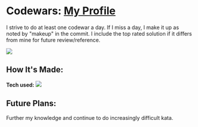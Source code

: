 # Codewars: <a target="_blank" href="https://www.codewars.com/users/harshabc4" >My Profile</a> 
I strive to do at least one codewar a day.  If I miss a day, I make it up as noted by "makeup" in the commit.  I include the top rated solution if it differs from mine for future review/reference.


<img src=https://user-images.githubusercontent.com/97787737/164571260-2cd52a0f-7be4-49df-85d7-ba9621b50c6d.png>



## How It's Made:

**Tech used:** <img src="https://img.shields.io/static/v1?label=|&message=JAVASCRIPT&color=3c7f5d&style=plastic&logo=javascript"/>

## Future Plans:

Further my knowledge and continue to do increasingly difficult kata.
